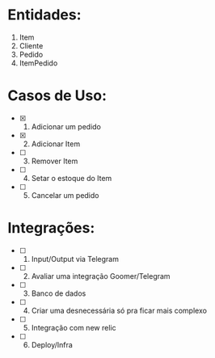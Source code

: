 # Entidades:
1. Item
2. Cliente
3. Pedido
4. ItemPedido

# Casos de Uso:
- [x] 1. Adicionar um pedido
- [x] 2. Adicionar Item
- [ ] 3. Remover Item
- [ ] 4. Setar o estoque do Item
- [ ] 5. Cancelar um pedido

# Integrações:
- [ ] 1. Input/Output via Telegram
- [ ] 2. Avaliar uma integração Goomer/Telegram
- [ ] 3. Banco de dados
- [ ] 4. Criar uma desnecessária só pra ficar mais complexo
- [ ] 5. Integração com new relic
- [ ] 6. Deploy/Infra